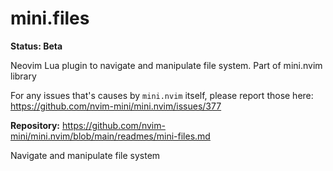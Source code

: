 # mini.files

**Status:  Beta**  

Neovim Lua plugin to navigate and manipulate file system. Part of mini.nvim library

For any issues that's causes by `mini.nvim` itself, please report those here:
https://github.com/nvim-mini/mini.nvim/issues/377

**Repository:** <https://github.com/nvim-mini/mini.nvim/blob/main/readmes/mini-files.md>


Navigate and manipulate file system

